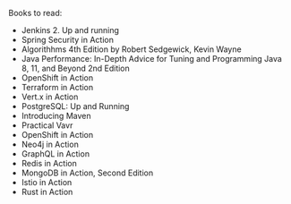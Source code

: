 Books to read:
* Jenkins 2. Up and running
* Spring Security in Action
* Algorithhms 4th Edition by Robert Sedgewick, Kevin Wayne
* Java Performance: In-Depth Advice for Tuning and Programming Java 8, 11, and Beyond 2nd Edition
* OpenShift in Action
* Terraform in Action
* Vert.x in Action
* PostgreSQL: Up and Running
* Introducing Maven
* Practical Vavr
* OpenShift in Action
* Neo4j in Action
* GraphQL in Action
* Redis in Action
* MongoDB in Action, Second Edition
* Istio in Action
* Rust in Action
